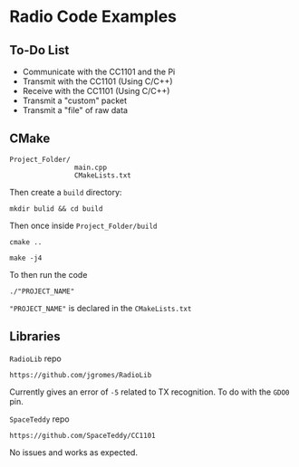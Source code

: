 # Radio Code Examples

## To-Do List
- Communicate with the CC1101 and the Pi
- Transmit with the CC1101 (Using C/C++)
- Receive with the CC1101 (Using C/C++)
- Transmit a "custom" packet
- Transmit a "file" of raw data


## CMake
```
Project_Folder/
                main.cpp
                CMakeLists.txt
```
Then create a `build` directory:

```
mkdir bulid && cd build
```

Then once inside `Project_Folder/build`

```
cmake ..

make -j4
```

To then run the code
```
./"PROJECT_NAME"
```
`"PROJECT_NAME"` is declared in the `CMakeLists.txt`

## Libraries
`RadioLib` repo
```
https://github.com/jgromes/RadioLib
```
Currently gives an error of `-5` related to TX recognition. To do with the `GDO0` pin.

`SpaceTeddy` repo 
```
https://github.com/SpaceTeddy/CC1101
```
No issues and works as expected.
